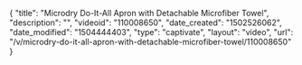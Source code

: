 {
    "title": "Microdry Do-It-All Apron with Detachable Microfiber Towel",
    "description": "",
    "videoid": "110008650",
    "date_created": "1502526062",
    "date_modified": "1504444403",
    "type": "captivate",
    "layout": "video",
    "url": "\/v\/microdry-do-it-all-apron-with-detachable-microfiber-towel\/110008650"
}